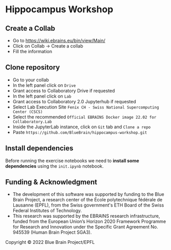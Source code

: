 # Hippocampus Workshop

## Create a Collab
- Go to https://wiki.ebrains.eu/bin/view/Main/
- Click on Collab -> Create a collab
- Fill the information

## Clone repository
- Go to your collab
- In the left panel click on `Drive`
- Grant access to Collaboratory Drive if requested
- In the left panel click on `Lab`
- Grant access to Collaboratory 2.0 Jupyterhub if requested
- Select Lab Execution Site `Fenix CH - Swiss National Supercomputing Center (CSCS)`
- Select the recommended `Official EBRAINS Docker image 22.02 for Collaboratory.Lab`
- Inside the JupyterLab instance, click on `Git` tab and `Clone a repo`
- Paste `https://github.com/BlueBrain/hippocampus-workshop.git`

## Install dependencies
Before running the exercise notebooks we need to **install some dependencies** using the `init.ipynb` notebook.

## Funding & Acknowledgment
- The development of this software was supported by funding to the Blue Brain Project, a research center of the École polytechnique fédérale de Lausanne (EPFL), from the Swiss government's ETH Board of the Swiss Federal Institutes of Technology.
- This research was supported by the EBRAINS research infrastructure, funded from the European Union’s Horizon 2020 Framework Programme for Research and Innovation under the Specific Grant Agreement No. 945539 (Human Brain Project SGA3).

Copyright © 2022 Blue Brain Project/EPFL
